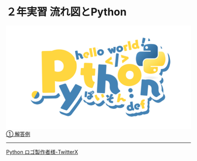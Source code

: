 # ２年実習  流れ図と**Python**
![PythonLogo](./Python.png)  
[① 解答例](./1/)  
<!-- [② 解答例](./) -->






----
[Python ロゴ製作者様-TwitterX](https://twitter.com/sawaratsuki1004)